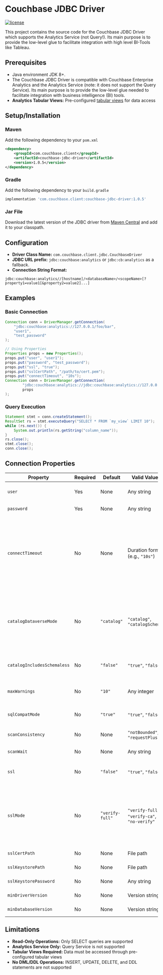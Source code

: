 # Couchbase JDBC Driver

[![license](https://img.shields.io/github/license/couchbase/couchbase-jvm-clients?color=brightgreen)](https://opensource.org/licenses/Apache-2.0)

This project contains the source code for the Couchbase JDBC Driver which supports the Analytics Service (not Query!). Its main purpose is to provide the low-level glue to facilitate integration with high level BI-Tools like Tableau.

## Prerequisites
- Java environment JDK 8+.
- The Couchbase JDBC Driver is compatible with Couchbase Enterprise Analytics and the Analytics Service (note: it does not support the Query Service). Its main purpose is to provide the low-level glue needed to facilitate integration with business intelligence (BI) tools.
- **Analytics Tabular Views:** Pre-configured [tabular views](https://docs.couchbase.com/analytics/sqlpp/5a_views.html) for data access

## Setup/Installation

### Maven
Add the following dependency to your `pom.xml`
```xml
<dependency>
    <groupId>com.couchbase.client</groupId>
    <artifactId>couchbase-jdbc-driver</artifactId>
    <version>1.0.5</version>
</dependency>
```

### Gradle
Add the following dependency to your `build.gradle`
```groovy
implementation 'com.couchbase.client:couchbase-jdbc-driver:1.0.5'
```

### Jar File
Download the latest version of the JDBC driver from [Maven Central](https://repo1.maven.org/maven2/com/couchbase/client/couchbase-jdbc-driver/) and add it to your classpath.

## Configuration

- **Driver Class Name:** `com.couchbase.client.jdbc.CouchbaseDriver`
- **JDBC URL prefix:** `jdbc:couchbase:analytics` or `jdbc:cb:analytics` as a fallback.
- **Connection String Format:**
```
jdbc:couchbase:analytics//[hostname]/<databaseName>/<scopeName>[?property1=value1[&property2=value2]...]
```

## Examples

### Basic Connection

```java
Connection conn = DriverManager.getConnection(
    "jdbc:couchbase:analytics://127.0.0.1/foo/bar", 
    "user1", 
    "test_password"
);

// Using Properties
Properties props = new Properties();
props.put("user", "user1");
props.put("password", "test_password");
props.put("ssl", "true");
props.put("sslCertPath", "/path/to/cert.pem");
props.put("connectTimeout", "10s");
Connection conn = DriverManager.getConnection(
        "jdbc:couchbase:analytics://jdbc:couchbase:analytics://127.0.0.1/foo/bar", 
        props
);
```

### Query Execution

```java
Statement stmt = conn.createStatement();
ResultSet rs = stmt.executeQuery("SELECT * FROM `my_view` LIMIT 10");
while (rs.next()) {
    System.out.println(rs.getString("column_name"));
}
rs.close();
stmt.close();
conn.close();
```

## Connection Properties

Property | Required | Default | Valid Values | Description
--- | --- | --- | --- | ---
`user` | Yes | None | Any string | Username to connect to the database as
`password` | Yes | None | Any string | Password to use when authenticating
`connectTimeout` | No | None | Duration format (e.g., `"10s"`) | Time the driver waits during bootstrap to establish connections before giving up. If not set, lazy bootstrap continues in background (default op timeout is 75s). Format: `"10s"`, `"500ms"`, etc.
`catalogDataverseMode` | No | `"catalog"` | `"catalog"`, `"catalogSchema"` | Defines how the catalog should be interpreted. `"catalog"` uses bucket and scope for the catalog; `"catalogSchema"` uses bucket as catalog and scope as schema.
`catalogIncludesSchemaless` | No | `"false"` | `"true"`, `"false"` | If the Catalog API should also include schemaless catalogs.
`maxWarnings` | No | `"10"` | Any integer | The maximum number of warnings that should be emitted.
`sqlCompatMode` | No | `"true"` | `"true"`, `"false"` | If the analytics SQL compatibility mode should be used.
`scanConsistency` | No | None | `"notBounded"`, `"requestPlus"` | The scanConsistency to use for a query.
`scanWait` | No | None | Any string | The scanWait value to use for a query.
`ssl` | No | `"false"` | `"true"`, `"false"` | Set to true if transport encryption (TLS) should be enabled.
`sslMode` | No | `"verify-full"` | `"verify-full"`, `"verify-ca"`, `"no-verify"` | Defines certificate/hostname verification: `"verify-full"` checks cert + hostname, `"verify-ca"` checks cert only, `"no-verify"` skips all checks (**insecure**).
`sslCertPath` | No | None | File path | The absolute path to the TLS certificate.
`sslKeystorePath` | No | None | File path | The absolute path to the Java keystore.
`sslKeystorePassword` | No | None | Any string | The password for the keystore.
`minDriverVersion` | No | None | Version string | Minimally required driver version.
`minDatabaseVersion` | No | None | Version string | Minimally required database version.

## Limitations
- **Read-Only Operations:** Only SELECT queries are supported
- **Analytics Service Only:** Query Service is not supported
- **Tabular Views Required:** Data must be accessed through pre-configured tabular views
- **No DML/DDL Operations:** INSERT, UPDATE, DELETE, and DDL statements are not supported
